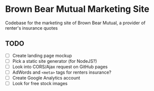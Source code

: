 # Brown Bear Mutual Marketing Site
Codebase for the marketing site of Brown Bear Mutual, a provider of renter's insurance quotes

## TODO
- [ ] Create landing page mockup
- [ ] Pick a static site generator (for NodeJS?)
- [ ] Look into CORS/Ajax request on GitHub pages
- [ ] AdWords and `<meta>` tags for renters insurance?
- [ ] Create Google Analytics account
- [ ] Look for free stock images
